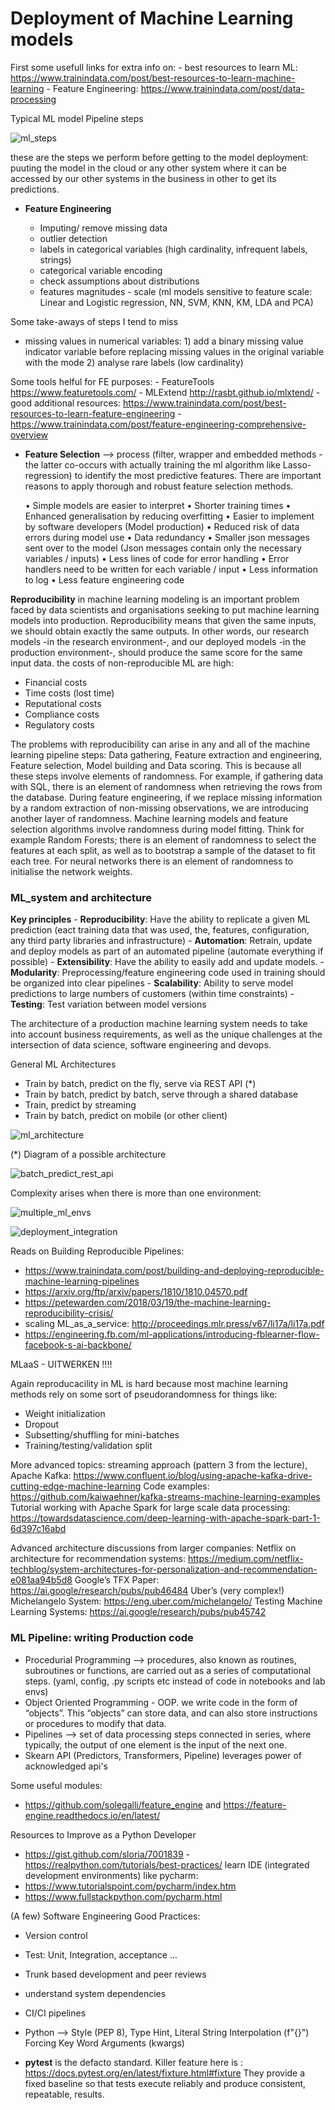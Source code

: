 # Deployment of Machine Learning models


First some usefull links for extra info on:
	- best resources to learn ML: https://www.trainindata.com/post/best-resources-to-learn-machine-learning
	- Feature Engineering: https://www.trainindata.com/post/data-processing
 
Typical ML model Pipeline steps

![ml_steps](/home/dmeijerink/pathe/ml_deployment/images/ml_pipeline_steps.png  "ml_steps")

these are the steps we perform before getting to the model deployment: puuting the model in the cloud or any other system where it can be accessed by our other systems in the business in other to get its predictions. 

 - **Feature Engineering**
 
	- Imputing/ remove missing data
 	 - outlier detection
  	- labels in categorical variables (high cardinality, infrequent labels, strings)
 	- categorical variable encoding 
 	-  check assumptions about distributions
 	- features magnitudes - scale (ml models sensitive to feature scale: Linear and Logistic regression, NN, SVM, KNN, KM, LDA and PCA)
 	
Some take-aways of steps I tend to miss

 - missing values in numerical variables: 1) add a binary missing value indicator variable before replacing missing values in the original variable with the mode 2) analyse rare labels (low cardinality) 

Some tools helful for FE purposes:
	- FeatureTools https://www.featuretools.com/
	- MLExtend http://rasbt.github.io/mlxtend/
	- good additional resources: https://www.trainindata.com/post/best-resources-to-learn-feature-engineering
	- https://www.trainindata.com/post/feature-engineering-comprehensive-overview

 	
  - **Feature Selection** --> process (filter, wrapper and embedded methods - the latter co-occurs with actually training the ml algorithm like Lasso-regression) to identify the most predictive features. There are important reasons to apply thorough and robust feature selection methods.
  
  	• Simple models are easier to interpret
	• Shorter training times
	• Enhanced generalisation by reducing overfitting
	• Easier to implement by software developers (Model production)
	• Reduced risk of data errors during model use
	• Data redundancy
	• Smaller json messages sent over to the model (Json messages contain only the necessary variables / inputs)
	• Less lines of code for error handling
	• Error handlers need to be written for each variable / input
	• Less information to log
	• Less feature engineering code
	
**Reproducibility** in machine learning modeling is an important problem faced by data scientists and organisations seeking to put machine learning models into production. Reproducibility means that given the same inputs, we should obtain exactly the same outputs. In other words, our research models -in the research environment-, and our deployed models -in the production environment-, should produce the same score for the same input data. the costs of non-reproducible ML are high:

 - Financial costs
 - Time costs (lost time)
 - Reputational costs
 - Compliance costs
 - Regulatory costs
 
The problems with reproducibility can arise in any and all of the machine learning pipeline steps: Data gathering, Feature extraction and engineering, Feature selection, Model building and Data scoring. This is because all these steps involve elements of randomness. For example, if gathering data with SQL, there is an element of randomness when retrieving the rows from the database. During feature engineering, if we replace missing information by a random extraction of non-missing observations, we are introducing another layer of randomness. Machine learning models and feature selection algorithms involve randomness during model fitting. Think for example Random Forests; there is an element of randomness to select the features at each split, as well as to bootstrap a sample of the dataset to fit each tree. For neural networks there is an element of randomness to initialise the network weights.

### ML_system and architecture

**Key principles**
	- **Reproducibility**: Have the ability to replicate a given ML prediction (eact training data that was used, the, features, configuration, any third party libraries and infrastructure)
	- **Automation**: Retrain, update and deploy models as part of an automated pipeline (automate everything if possible)
	- **Extensibility**: Have the ability to easily add and update models.
	- **Modularity**: Preprocessing/feature engineering code used in training should be organized into clear pipelines
	- **Scalability**: Ability to serve model predictions to large numbers of customers (within time constraints)
	- **Testing**: Test variation between model versions
	
The architecture of a production machine learning system needs to take into account business requirements, as well as the unique challenges at the intersection of data science, software engineering and devops.

General ML Architectures

 - Train by batch, predict on the fly, serve via REST API (*)
 - Train by batch, predict by batch, serve through a shared database
 - Train, predict by streaming
 - Train by batch, predict on mobile (or other client)
 
 ![ml_architecture](/home/dmeijerink/pathe/ml_deployment/images/ml_architecture_comparison.png  "ml_architecture")
 
(*) Diagram of a possible architecture

![batch_predict_rest_api](/home/dmeijerink/pathe/ml_deployment/images/ml_architecture_batch_predict_rest_api.png  "batch_predict_rest_api")

Complexity arises when there is more than one environment:

![multiple_ml_envs](/home/dmeijerink/pathe/ml_deployment/images/multiple_ml_envs.png  "multiple_ml_envs")

![deployment_integration](/home/dmeijerink/pathe/ml_deployment/images/deployment_integration.png  "deployment_integration")

Reads on Building Reproducible Pipelines:
 - https://www.trainindata.com/post/building-and-deploying-reproducible-machine-learning-pipelines
 - https://arxiv.org/ftp/arxiv/papers/1810/1810.04570.pdf
 - https://petewarden.com/2018/03/19/the-machine-learning-reproducibility-crisis/
  - scaling ML_as_a_service: http://proceedings.mlr.press/v67/li17a/li17a.pdf
  - https://engineering.fb.com/ml-applications/introducing-fblearner-flow-facebook-s-ai-backbone/
  
 
 MLaaS - UITWERKEN !!!!
 
Again reproducacility in ML is hard because most machine learning methods rely on some sort of pseudorandomness for things like:
 - Weight initialization
 - Dropout
 - Subsetting/shuffling for mini-batches
 - Training/testing/validation split

More advanced topics: streaming approach (pattern 3 from the
lecture), Apache Kafka:
https://www.confluent.io/blog/using-apache-kafka-drive-cutting-edge-machine-learning
Code examples: https://github.com/kaiwaehner/kafka-streams-machine-learning-examples
Tutorial working with Apache Spark for large scale data processing:
https://towardsdatascience.com/deep-learning-with-apache-spark-part-1-6d397c16abd

Advanced architecture discussions from larger companies:
Netflix on architecture for recommendation systems:
https://medium.com/netflix-techblog/system-architectures-for-personalization-and-recommendation-e081aa94b5d8
Google’s TFX Paper: https://ai.google/research/pubs/pub46484
Uber’s (very complex!) Michelangelo System: https://eng.uber.com/michelangelo/
Testing Machine Learning Systems: https://ai.google/research/pubs/pub45742

### ML Pipeline: writing Production code

 - Procedurial Programming --> procedures, also known as routines, subroutines or functions, are carried out as a series of computational steps. (yaml, config, .py scripts etc instead of code in notebooks and lab envs)
 - Object Oriented Programming - OOP. we write code in the form of “objects”. This “objects” can store data, and can also store instructions or procedures to modify that data.
 - Pipelines --> set of data processing steps connected in series, where typically, the
output of one element is the input of the next one.
 - Skearn API (Predictors, Transformers, Pipeline) leverages power of acknowledged api's
 
 Some useful modules:
  - https://github.com/solegalli/feature_engine and https://feature-engine.readthedocs.io/en/latest/
  
  Resources to Improve as a Python Developer
   - https://gist.github.com/sloria/7001839
    - https://realpython.com/tutorials/best-practices/
  learn IDE (integrated development environments) like pycharm:
   - https://www.tutorialspoint.com/pycharm/index.htm
   - https://www.fullstackpython.com/pycharm.html
   
 (A few) Software Engineering Good Practices:
  - Version control
  - Test: Unit, Integration, acceptance ...
  - Trunk based development and peer reviews
  - understand system dependencies
  - CI/CI pipelines
  - Python --> Style (PEP 8), Type Hint, Literal String Interpolation (f"{}") Forcing Key Word Arguments (kwargs)   
  
  - **pytest** is the defacto standard. Killer feature here is : https://docs.pytest.org/en/latest/fixture.html#fixture They provide a fixed baseline so that tests execute reliably and produce consistent, repeatable, results.